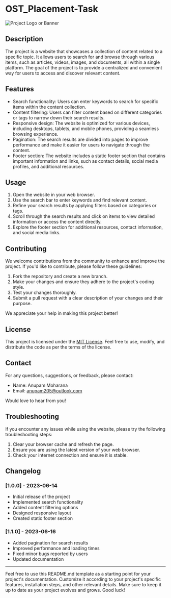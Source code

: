 # OST_Placement-Task

![Project Logo or Banner](path/to/logo.png)

## Description

The project is a website that showcases a collection of content related to a specific topic. It allows users to search for and browse through various items, such as articles, videos, images, and documents, all within a single platform. The goal of the project is to provide a centralized and convenient way for users to access and discover relevant content.

## Features

- Search functionality: Users can enter keywords to search for specific items within the content collection.
- Content filtering: Users can filter content based on different categories or tags to narrow down their search results.
- Responsive design: The website is optimized for various devices, including desktops, tablets, and mobile phones, providing a seamless browsing experience.
- Pagination: The search results are divided into pages to improve performance and make it easier for users to navigate through the content.
- Footer section: The website includes a static footer section that contains important information and links, such as contact details, social media profiles, and additional resources.

## Usage

1. Open the website in your web browser.
2. Use the search bar to enter keywords and find relevant content.
3. Refine your search results by applying filters based on categories or tags.
4. Scroll through the search results and click on items to view detailed information or access the content directly.
5. Explore the footer section for additional resources, contact information, and social media links.

## Contributing

We welcome contributions from the community to enhance and improve the project. If you'd like to contribute, please follow these guidelines:

1. Fork the repository and create a new branch.
2. Make your changes and ensure they adhere to the project's coding style.
3. Test your changes thoroughly.
4. Submit a pull request with a clear description of your changes and their purpose.

We appreciate your help in making this project better!

## License

This project is licensed under the [MIT License](LICENSE). Feel free to use, modify, and distribute the code as per the terms of the license.

## Contact

For any questions, suggestions, or feedback, please contact:

- Name: Anupam Moharana
- Email: anupam205@outlook.com
 
Would love to hear from you!

## Troubleshooting

If you encounter any issues while using the website, please try the following troubleshooting steps:

1. Clear your browser cache and refresh the page.
2. Ensure you are using the latest version of your web browser.
3. Check your internet connection and ensure it is stable.

## Changelog

### [1.0.0] - 2023-06-14

- Initial release of the project
- Implemented search functionality
- Added content filtering options
- Designed responsive layout
- Created static footer section

### [1.1.0] - 2023-06-16

- Added pagination for search results
- Improved performance and loading times
- Fixed minor bugs reported by users
- Updated documentation

---

Feel free to use this README.md template as a starting point for your project's documentation. Customize it according to your project's specific features, installation steps, and other relevant details. Make sure to keep it up to date as your project evolves and grows. Good luck!
